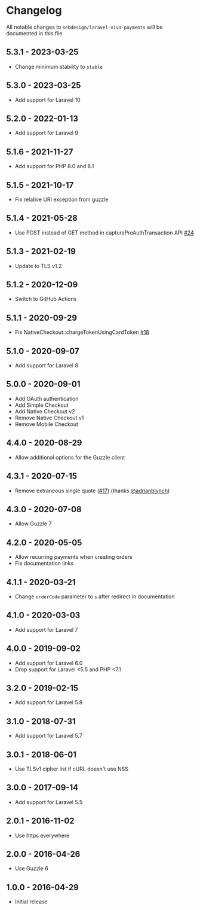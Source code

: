 # Changelog

All notable changes to `sebdesign/laravel-viva-payments` will be documented in this file

## 5.3.1 - 2023-03-25

-   Change minimum stability to `stable`

## 5.3.0 - 2023-03-25

-   Add support for Laravel 10

## 5.2.0 - 2022-01-13

-   Add support for Laravel 9

## 5.1.6 - 2021-11-27

-   Add support for PHP 8.0 and 8.1

## 5.1.5 - 2021-10-17

-   Fix relative URI exception from guzzle

## 5.1.4 - 2021-05-28

-   Use POST instead of GET method in capturePreAuthTransaction API [#24](https://github.com/sebdesign/laravel-viva-payments/pull/24)

## 5.1.3 - 2021-02-19

-   Update to TLS v1.2

## 5.1.2 - 2020-12-09

-   Switch to GitHub Actions

## 5.1.1 - 2020-09-29

-   Fix NativeCheckout::chargeTokenUsingCardToken [#18](https://github.com/sebdesign/laravel-viva-payments/issues/18)

## 5.1.0 - 2020-09-07

-   Add support for Laravel 8

## 5.0.0 - 2020-09-01

-   Add OAuth authentication
-   Add Simple Checkout
-   Add Native Checkout v2
-   Remove Native Checkout v1
-   Remove Mobile Checkout

## 4.4.0 - 2020-08-29

-   Allow additional options for the Guzzle client

## 4.3.1 - 2020-07-15

-   Remove extraneous single quote ([#17](https://github.com/sebdesign/laravel-viva-payments/pull/17)) (thanks [@adrianblynch](https://github.com/adrianblynch))

## 4.3.0 - 2020-07-08

-   Allow Guzzle 7

## 4.2.0 - 2020-05-05

-   Allow recurring payments when creating orders
-   Fix documentation links

## 4.1.1 - 2020-03-21

-   Change `orderCode` parameter to `s` after redirect in documentation

## 4.1.0 - 2020-03-03

-   Add support for Laravel 7

## 4.0.0 - 2019-09-02

-   Add support for Laravel 6.0
-   Drop support for Laravel <5.5 and PHP <7.1

## 3.2.0 - 2019-02-15

-   Add support for Laravel 5.8

## 3.1.0 - 2018-07-31

-   Add support for Laravel 5.7

## 3.0.1 - 2018-06-01

-   Use TLSv1 cipher list if cURL doesn't use NSS

## 3.0.0 - 2017-09-14

-   Add support for Laravel 5.5

## 2.0.1 - 2016-11-02

-   Use https everywhere

## 2.0.0 - 2016-04-26

-   Use Guzzle 6

## 1.0.0 - 2016-04-29

-   Initial release
